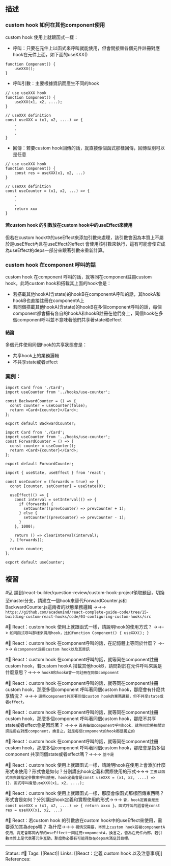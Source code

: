 ## 描述



### custom hook 如何在其他component使用

custom hook 使用上就跟函式一樣：
- 呼叫：只要在元件上以函式來呼叫就能使用，但會間接替各個元件註冊對應hook在元件上面，如下面的useXXX()
```
function Component() {
	useXXX();
}
```
- 呼叫引數：主要根據資訊而產生不同的hook
```
// use useXXX hook
function Component() {
	useXXX(x1, x2, ....);
}

// useXXX definition
const useXXX = (x1, x2, ....) => {
	.
	.
	.
}
```
- 回傳：若要custom hook回傳的話，就直接像個函式那樣回傳，回傳型別可以是任意
```
// use useXXX hook
function Component() {
	const res = useXXX(x1, x2, ...)
}

// useXXX definition
const useCounter = (x1, x2, ...) => { 
	.
	.
	.
    return xxx
}
```
#### 若custom hook 的引數放在custom hook中的useEffect來使用

但若在custom hook中的useEffect來添加引數來處理，該引數會因為本質上不屬於是useEffect內且在useEffect的effect 會使用該引數來執行，這有可能會使它成為useEffect的deps一部分來跟著引數來重新計算。

### custom hook 在component 呼叫的話

custom hook 在component 呼叫的話，就等同在component註冊custom hook，此時custom hook和搭載其上面的hook會是：
- 若搭載其他hookA(含state)的hookB在componentA呼叫的話，其hookA和hookB也直接註冊在componentA上
- 若同個搭載其他hookA(含state)的hookB在多個component呼叫的話，每個component都會擁有各自的hookA和hookB註冊在他們身上，同個hook在多個component呼叫並不意味著他們共享著state和effect


#### 結論

多個元件使用同個hook的共享狀態會是：
- 共享hook上的業務邏輯
- 不共享state或者effect

### 案例：

```
import Card from './Card';
import useCounter from '../hooks/use-counter';

const BackwardCounter = () => {
  const counter = useCounter(false);
  return <Card>{counter}</Card>;
};

export default BackwardCounter;
```


```
import Card from './Card';
import useCounter from '../hooks/use-counter';
const ForwardCounter = () => {
  const counter = useCounter();
  return <Card>{counter}</Card>;
};

export default ForwardCounter;
```


```
import { useState, useEffect } from 'react';

const useCounter = (forwards = true) => {
  const [counter, setCounter] = useState(0);

  useEffect(() => {
    const interval = setInterval(() => {
      if (forwards) {
        setCounter((prevCounter) => prevCounter + 1);
      } else {
        setCounter((prevCounter) => prevCounter - 1);
      }
    }, 1000);

    return () => clearInterval(interval);
  }, [forwards]);

  return counter;
};

export default useCounter;
```


## 複習

#💻 請到/react-builder/question-review/custom-hook-project領取題目，切換至master分支，請建立一個hook來替代ForwardCounter.js和BackwardCounter.js這兩者的狀態業務邏輯 ->->-> `https://github.com/academind/react-complete-guide-code/tree/15-building-custom-react-hooks/code/03-configuring-custom-hooks/src`
<!--SR:!2023-08-31,197,250-->

#🧠 React：custom hook 使用上就跟函式一樣，請說明hook的使用方式？ ->->-> `如同函式呼叫那樣來調用hook，比如function Component() { useXXX(); }`
<!--SR:!2023-11-03,228,248-->

#🧠 React：custom hook 在component呼叫的話，在記憶體上等同於什麼？  ->->-> `在component註冊custom hook以及其資訊`
<!--SR:!2023-05-15,47,228-->

#🧠 React：custom hook 在component呼叫的話，就等同在component註冊custom hook，若custom hookA 搭載其他hookB，請問對於在元件呼叫來說是什麼意思？->->-> `hookB和hookA會一同註冊在同個component`
<!--SR:!2023-08-18,187,250-->


#🧠 React：custom hook 在component呼叫的話，就等同在component註冊custom hook，那麼多個component 呼叫著同個custom hook，那麼會有什麼共享情況？ ->->-> `這些component共享著同個custom hook的業務邏輯，但不共享state或者effect。`
<!--SR:!2023-08-29,196,250-->

#🧠 React：custom hook 在component呼叫的話，就等同在component註冊custom hook，那麼多個component 呼叫著同個custom hook，那麼不共享state或者effect會是因爲著？  ->->-> `首先每個component呼叫hook，就等同於將相關資訊註冊在對應component，換言之，就是每個component的hook都是獨立的`
<!--SR:!2023-09-06,198,248-->

#🧠 React：custom hook 在component呼叫的話，就等同在component註冊custom hook，那麼多個component 呼叫著同個custom hook，那麼會是指多個component 共享同個state或者effect嗎？->->-> `並不是`
<!--SR:!2023-10-03,212,248-->

#🧠 React：custom hook 使用上就跟函式一樣，請說明hook在使用上會添加什麼形式來使用？形式會是如何？分別講出hook定義和實際使用的形式->->-> `主要以函式來夾雜指定參數來呼叫使用，hook定義會是const useXXX = (x1, x2, ....) => {}，函式呼叫會是useXXX(x1, x2, ....);`
<!--SR:!2023-08-29,182,230-->


#🧠  React：custom hook 使用上就跟函式一樣，那麼會像函式那樣回傳東西嗎？形式會是如何？分別講出hook定義和實際使用的形式->->-> `會，hook定義會是是const useXXX = (x1, x2, ....) => { return xxxx }。函式呼叫的話會是const res = useXXX(x1, x2, ...) `
<!--SR:!2023-10-12,216,248-->

#🧠 React：若custom hook 的引數放在custom hook中的useEffect來使用，需要添加其為deps嗎？ 為什麼->->-> `視情況需要，本質上custom hook若被componentA使用，肯定會夥同內部的useEffect一同註冊componentA，換言之，皆為在元件內部，若引數本質上是代表著元件互動，那麼勢必很有可能得放在deps來滿足其目標。`
<!--SR:!2023-04-07,43,228-->



---
Status: #🌱 
Tags:
[[React]]
Links:
[[React：定義 custom hook 以及注意事項]]
References: